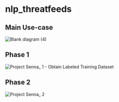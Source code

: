 # nlp_threatfeeds

## Main Use-case 
![Blank diagram (4)](https://user-images.githubusercontent.com/69133043/156259076-a8e7ad20-5372-4958-90e5-07437b0824f8.png)

## Phase 1
![Project Senna_ 1 - Obtain Labeled Training Dataset ](https://user-images.githubusercontent.com/69133043/156259096-f329d765-f70a-4e9b-9a13-ff9f275ad019.png)

## Phase 2
![Project Senna_ 2 ](https://user-images.githubusercontent.com/69133043/156259107-8f694362-0c3c-4adc-9c66-0ecea325cacb.png)


